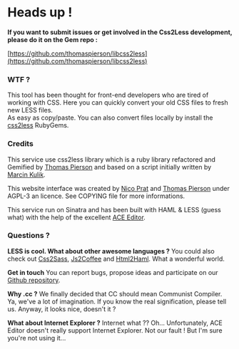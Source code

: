 # Heads up !

__If you want to submit issues or get involved in the Css2Less development, please do it on the Gem repo :__

[https://github.com/thomaspierson/libcss2less](https://github.com/thomaspierson/libcss2less)

### WTF ?

This tool has been thought for front-end developers who are tired of working with CSS. Here you can quickly convert your old CSS files to fresh new LESS files.    
As easy as copy/paste. You can also convert files locally by install the [css2less](http://rubygems.org/gems/css2less) RubyGems. 

### Credits

This service use css2less library which is a ruby library refactored and Gemified by [Thomas Pierson](https://github.com/thomaspierson/libcss2less) and based 
on a script initially written by [Marcin Kulik](https://github.com/sickill/css2less).

This website interface was created by [Nico Prat](https://twitter.com/#!/nicooprat) and [Thomas Pierson](http://thomaspierson.fr/) under AGPL-3 an licence.
See COPYING file for more informations.

This service run on Sinatra and has been built with HAML & LESS (guess what) with the help of the excellent [ACE Editor](http://ace.ajax.org/).

### Questions ?

__LESS is cool. What about other awesome languages ?__
You could also check out [Css2Sass](http://css2sass.heroku.com/), [Js2Coffee](http://js2coffee.org/)
and [Html2Haml](http://html2haml.heroku.com/). What a wonderful world.

__Get in touch__
You can report bugs, propose ideas and participate on our [Github repository](https://github.com/nicooprat/Css2Less).

__Why .cc ?__
We finally decided that CC should mean Communist Compiler. Ya, we've a lot of imagination. If you know the real signification, please tell us. Anyway, it looks nice, doesn't it ?

__What about Internet Explorer ?__
Internet what ?? Oh… Unfortunately, ACE Editor doesn't really support Internet Explorer. Not our fault ! But I'm sure you're not using it...

